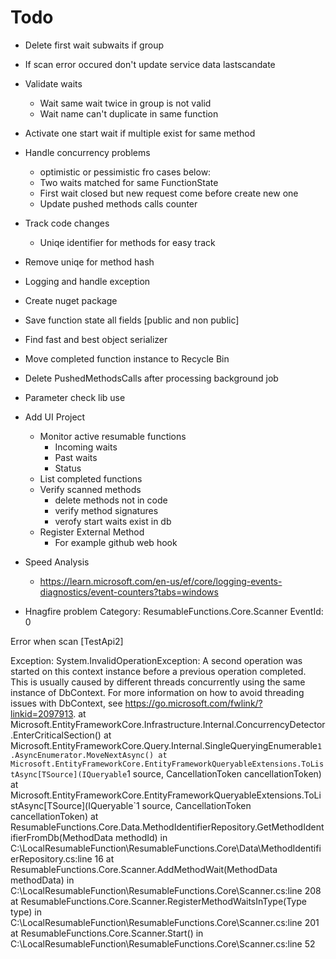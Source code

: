 ﻿# Todo
* Delete first wait subwaits if group
* If scan error occured don't update service data lastscandate
* Validate waits
	* Wait same wait twice in group is not valid
	* Wait name can't duplicate in same function



* Activate one start wait if multiple exist for same method

* Handle concurrency problems
	* optimistic or pessimistic fro cases below:
	* Two waits matched for same FunctionState
	* First wait closed but new request come before create new one
	* Update pushed methods calls counter


* Track code changes
	* Uniqe identifier for methods for easy track 

* Remove uniqe for method hash

* Logging and handle exception

* Create nuget package

* Save function state all fields [public and non public]
* Find fast and best object serializer
* Move completed function instance to Recycle Bin
* Delete PushedMethodsCalls after processing background job
* Parameter check lib use
* Add UI Project
	* Monitor active resumable functions
		* Incoming waits
		* Past waits
		* Status
	* List completed functions
	* Verify scanned methods 
		* delete methods not in code
		* verify method signatures
		* verofy start waits exist in db
	* Register External Method
		* For example github web hook


* Speed Analysis	
	* https://learn.microsoft.com/en-us/ef/core/logging-events-diagnostics/event-counters?tabs=windows


* Hnagfire problem
Category: ResumableFunctions.Core.Scanner
EventId: 0

Error when scan [TestApi2]

Exception: 
System.InvalidOperationException: A second operation was started on this context instance before a previous operation completed. This is usually caused by different threads concurrently using the same instance of DbContext. For more information on how to avoid threading issues with DbContext, see https://go.microsoft.com/fwlink/?linkid=2097913.
   at Microsoft.EntityFrameworkCore.Infrastructure.Internal.ConcurrencyDetector.EnterCriticalSection()
   at Microsoft.EntityFrameworkCore.Query.Internal.SingleQueryingEnumerable`1.AsyncEnumerator.MoveNextAsync()
   at Microsoft.EntityFrameworkCore.EntityFrameworkQueryableExtensions.ToListAsync[TSource](IQueryable`1 source, CancellationToken cancellationToken)
   at Microsoft.EntityFrameworkCore.EntityFrameworkQueryableExtensions.ToListAsync[TSource](IQueryable`1 source, CancellationToken cancellationToken)
   at ResumableFunctions.Core.Data.MethodIdentifierRepository.GetMethodIdentifierFromDb(MethodData methodId) in C:\LocalResumableFunction\ResumableFunctions.Core\Data\MethodIdentifierRepository.cs:line 16
   at ResumableFunctions.Core.Scanner.AddMethodWait(MethodData methodData) in C:\LocalResumableFunction\ResumableFunctions.Core\Scanner.cs:line 208
   at ResumableFunctions.Core.Scanner.RegisterMethodWaitsInType(Type type) in C:\LocalResumableFunction\ResumableFunctions.Core\Scanner.cs:line 201
   at ResumableFunctions.Core.Scanner.Start() in C:\LocalResumableFunction\ResumableFunctions.Core\Scanner.cs:line 52
